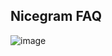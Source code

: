 ## Nicegram FAQ
![image](https://user-images.githubusercontent.com/24507532/67277518-9c590c80-f4cf-11e9-9613-d3af4c5537ee.png)
